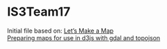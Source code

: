 IS3Team17
=========

Initial file based on:
[Let’s Make a Map](http://bost.ocks.org/mike/map/)</br>
[Preparing maps for use in d3js with gdal and topojson](http://datahugger.org/datascience/scogov-geojson-pt1/)
